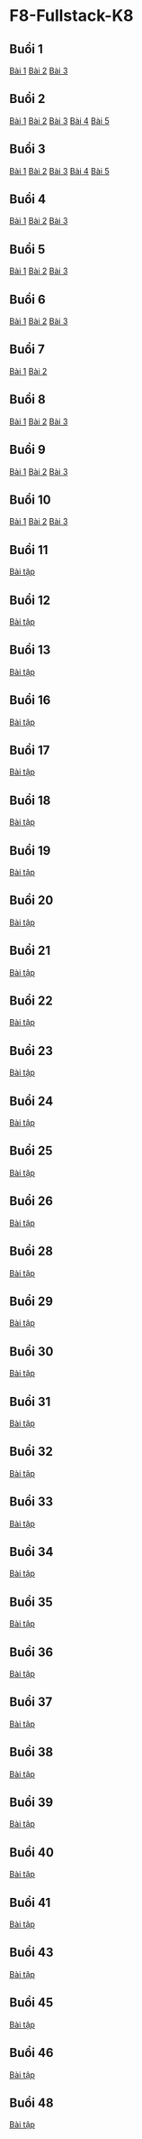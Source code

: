 # F8-Fullstack-K8

## Buổi 1

<a href="./Day-1/ex01.html">Bài 1</a>
<a href="./Day-1/ex02.html">Bài 2</a>
<a href="./Day-1/ex03.html">Bài 3</a>

## Buổi 2

<a href="./Day-2/ex01.html">Bài 1</a>
<a href="./Day-2/ex02.html">Bài 2</a>
<a href="./Day-2/ex03.html">Bài 3</a>
<a href="./Day-2/ex04.html">Bài 4</a>
<a href="./Day-2/ex05.html">Bài 5</a>

## Buổi 3

<a href="./Day-3/ex01.html">Bài 1</a>
<a href="./Day-3/ex02.html">Bài 2</a>
<a href="./Day-3/ex03.html">Bài 3</a>
<a href="./Day-3/ex04.html">Bài 4</a>
<a href="./Day-3/ex05.html">Bài 5</a>

## Buổi 4

<a href="./Day-4/ex01.html">Bài 1</a>
<a href="./Day-4/ex02.html">Bài 2</a>
<a href="./Day-4/ex03.html">Bài 3</a>

## Buổi 5

<a href="./Day-5/ex01.html">Bài 1</a>
<a href="./Day-5/ex02.html">Bài 2</a>
<a href="./Day-5/ex03.html">Bài 3</a>

## Buổi 6

<a href="./Day-6/ex01.html">Bài 1</a>
<a href="./Day-6/ex02.html">Bài 2</a>
<a href="./Day-6/ex03.html">Bài 3</a>

## Buổi 7

<a href="./Day-7/ex01.html">Bài 1</a>
<a href="./Day-7/ex02.html">Bài 2</a>

## Buổi 8

<a href="./Day-8/ex01.html">Bài 1</a>
<a href="./Day-8/ex02.html">Bài 2</a>
<a href="./Day-8/ex03.html">Bài 3</a>

## Buổi 9

<a href="./Day-9/ex01.html">Bài 1</a>
<a href="./Day-9/ex02.html">Bài 2</a>
<a href="./Day-9/ex03.html">Bài 3</a>

## Buổi 10

<a href="./Day-10/ex01.html">Bài 1</a>
<a href="./Day-10/ex02.html">Bài 2</a>
<a href="./Day-10/ex03.html">Bài 3</a>

## Buổi 11

<a href="./Day-11/index.html">Bài tập</a>

## Buổi 12

<a href="./Day-12/index.html">Bài tập</a>

## Buổi 13

<a href="./Day-13/index.html">Bài tập</a>

## Buổi 16

<a href="./Du-an-HTML-CSS-buoi-15/index.html">Bài tập</a>

## Buổi 17

<a href="./Day-17/index.html">Bài tập</a>

## Buổi 18

<a href="./Day-18/index.html">Bài tập</a>

## Buổi 19

<a href="./Day-19/index.html">Bài tập</a>

## Buổi 20

<a href="./Day-20/index.html">Bài tập</a>

## Buổi 21

<a href="./Day-21/index.html">Bài tập</a>

## Buổi 22

<a href="./Day-22/index.html">Bài tập</a>

## Buổi 23

<a href="./Day-23/index.html">Bài tập</a>

## Buổi 24

<a href="./Day-24/index.html">Bài tập</a>

## Buổi 25

<a href="./Day-25/index.html">Bài tập</a>

## Buổi 26

<a href="./Day-26/index.html">Bài tập</a>

## Buổi 28

<a href="./Day-28/index.html">Bài tập</a>

## Buổi 29

<a href="./Day-29/index.html">Bài tập</a>

## Buổi 30

<a href="./Day-30/index.html">Bài tập</a>

## Buổi 31

<a href="./Day-31/index.html">Bài tập</a>

## Buổi 32

<a href="./Day-32/index.html">Bài tập</a>

## Buổi 33

<a href="./Day-33/index.html">Bài tập</a>

## Buổi 34

<a href="./Day-34/index.html">Bài tập</a>

## Buổi 35

<a href="./Day-35/index.html">Bài tập</a>

## Buổi 36

<a href="./Day-36/index.html">Bài tập</a>

## Buổi 37

<a href="./Day-37/index.html">Bài tập</a>

## Buổi 38

<a href="./Day-38/index.html">Bài tập</a>

## Buổi 39

<a href="./Day-39/index.html">Bài tập</a>

## Buổi 40

<a href="./Day-40/index.html">Bài tập</a>

## Buổi 41

<a href="./Day-41/index.html">Bài tập</a>

## Buổi 43

<a href="./Day-43/index.html">Bài tập</a>

## Buổi 45

<a href="./Day-45/index.html">Bài tập</a>

## Buổi 46

<a href="https://day46-f8-fullstack-k8.vercel.app">Bài tập</a>

## Buổi 48

<a href="">Bài tập</a>
